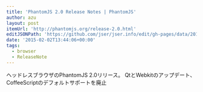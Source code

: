 ```yaml
---
title: 'PhantomJS 2.0 Release Notes | PhantomJS'
author: azu
layout: post
itemUrl: 'http://phantomjs.org/release-2.0.html'
editJSONPath: 'https://github.com/jser/jser.info/edit/gh-pages/data/2015/02/index.json'
date: '2015-02-02T13:44:06+00:00'
tags:
  - browser
  - ReleaseNote
---
```

ヘッドレスブラウザのPhantomJS 2.0リリース。 QtとWebkitのアップデート、CoffeeScriptのデフォルトサポートを廃止
